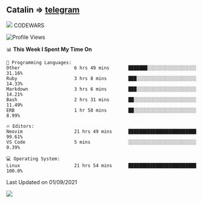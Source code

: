 ## Catalin => [telegram](https://t.me/catalinhimself) 
![](https://www.codewars.com/users/Catalinhimself/badges/micro) CODEWARS
<!--
![](https://github.com/Catalinhimself/Catalinhimself/blob/main/Sakura_Nene_CPP.jpg)
-->
<!--START_SECTION:waka-->
![Profile Views](http://img.shields.io/badge/Profile%20Views-9-blue)

📊 **This Week I Spent My Time On** 

```text
💬 Programming Languages: 
Other                    6 hrs 49 mins       ███████░░░░░░░░░░░░░░░░░░   31.16% 
Ruby                     3 hrs 8 mins        ███░░░░░░░░░░░░░░░░░░░░░░   14.33% 
Markdown                 3 hrs 6 mins        ███░░░░░░░░░░░░░░░░░░░░░░   14.21% 
Bash                     2 hrs 31 mins       ██░░░░░░░░░░░░░░░░░░░░░░░   11.49% 
ERB                      1 hr 58 mins        ██░░░░░░░░░░░░░░░░░░░░░░░   8.99%

🔥 Editors: 
Neovim                   21 hrs 49 mins      █████████████████████████   99.61% 
VS Code                  5 mins              ░░░░░░░░░░░░░░░░░░░░░░░░░   0.39%

💻 Operating System: 
Linux                    21 hrs 54 mins      █████████████████████████   100.0%

```


 Last Updated on 01/09/2021
<!--END_SECTION:waka-->

![](https://github-readme-stats.vercel.app/api/wakatime?username=catalinhimself&theme=calm)

  


